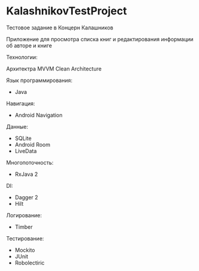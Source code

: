 # KalashnikovTestProject

Тестовое задание в Концерн Калашников

Приложение для просмотра списка книг и редактирования информации об авторе и книге

Технологии:

Архитектра MVVM Clean Architecture

Язык программирования:
- Java

Навигация:
- Android Navigation

Данные:
- SQLite
- Android Room
- LiveData

Многопоточность:
- RxJava 2

DI:
- Dagger 2
- Hilt

Логирование:
- Timber

Тестирование:
- Mockito
- JUnit
- Robolectiric

